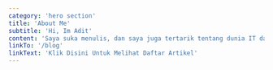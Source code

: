 ```yaml
---
category: 'hero section'
title: 'About Me'
subtitle: 'Hi, Im Adit'
content: 'Saya suka menulis, dan saya juga tertarik tentang dunia IT dan disini saya akan memberikan artikel-artikel menarik seputar dunia IT.'
linkTo: '/blog'
linkText: 'Klik Disini Untuk Melihat Daftar Artikel'
---
```

